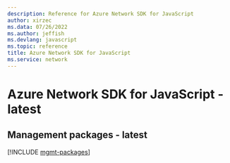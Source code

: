 ```yaml
---
description: Reference for Azure Network SDK for JavaScript
author: xirzec
ms.data: 07/26/2022
ms.author: jeffish
ms.devlang: javascript
ms.topic: reference
title: Azure Network SDK for JavaScript
ms.service: network
---
```

# Azure Network SDK for JavaScript - latest

## Management packages - latest
[!INCLUDE [mgmt-packages](network-mgmt-index.md)]